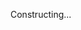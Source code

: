 Constructing...

<script src="https://giscus.app/client.js"
        data-repo="Slowist-Lee/notebook"
        data-repo-id="R_kgDONfrw0A"
        data-category="Announcements"
        data-category-id="DIC_kwDONfrw0M4ClZMR"
        data-mapping="pathname"
        data-strict="0"
        data-reactions-enabled="1"
        data-emit-metadata="0"
        data-input-position="top"
        data-theme="preferred_color_scheme"
        data-lang="zh-CN"
        crossorigin="anonymous"
        async>
</script>